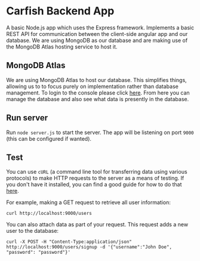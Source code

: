 # Carfish Backend App

A basic Node.js app which uses the Express framework.  Implements a basic REST API for communication between the client-side angular app and our database.  We are using MongoDB as our database and are making use of the MongoDB Atlas hosting service to host it.

## MongoDB Atlas

We are using MongoDB Atlas to host our database.  This simplifies things, allowing us to to focus purely on implementation rather than database management.  To login to the console please click [here](https://cloud.mongodb.com/user#/atlas/login).  From here you can manage the database and also see what data is presently in the database.

## Run server

Run `node server.js` to start the server. The app will be listening on port `9000` (this can be configured if wanted).

## Test
You can use `cURL` (a command line tool for transferring data using various protocols) to make HTTP requests to the server as a means of testing.  If you don't have it installed, you can find a good guide for how to do that [here](https://develop.zendesk.com/hc/en-us/articles/360001068567-Installing-and-using-cURL#install).

For example, making a GET request to retrieve all user information:

`curl http://localhost:9000/users`

You can also attach data as part of your request.  This request adds a new user to the database:

`curl -X POST -H "Content-Type:application/json" http://localhost:9000/users/signup -d '{"username":"John Doe", "password": "password"}'`